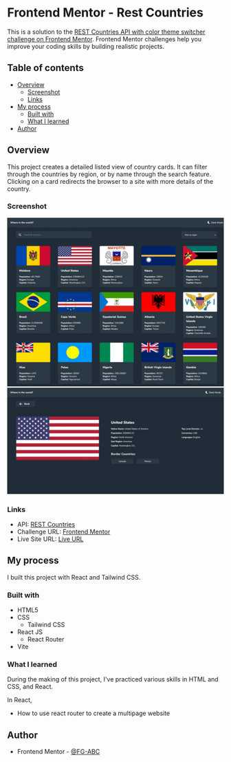 # Frontend Mentor - Rest Countries

This is a solution to the [REST Countries API with color theme switcher challenge on Frontend Mentor](https://www.frontendmentor.io/challenges/rest-countries-api-with-color-theme-switcher-5cacc469fec04111f7b848ca). Frontend Mentor challenges help you improve your coding skills by building realistic projects.

## Table of contents

- [Overview](#overview)
  - [Screenshot](#screenshot)
  - [Links](#links)
- [My process](#my-process)
  - [Built with](#built-with)
  - [What I learned](#what-i-learned)
- [Author](#author)

## Overview

This project creates a detailed listed view of country cards. It can filter through the countries by region, or by name through the search feature. Clicking on a card redirects the browser to a site with more details of the country.

### Screenshot

![Screenshot](./screenshots/1.0.0%20dark.jpeg)
![Screenshot](./screenshots/1.0.0%20dark%20detail.jpeg)

### Links

- API: [REST Countries](https://restcountries.com/)
- Challenge URL: [Frontend Mentor](https://www.frontendmentor.io/challenges/rest-countries-api-with-color-theme-switcher-5cacc469fec04111f7b848ca)
- Live Site URL: [Live URL](https://fg-abc.github.io/FEM-/)

## My process

I built this project with React and Tailwind CSS.

### Built with

- HTML5
- CSS
  - Tailwind CSS
- React JS
  - React Router
- Vite

### What I learned

During the making of this project, I've practiced various skills in HTML and CSS, and React.

In React,

- How to use react router to create a multipage website

## Author

- Frontend Mentor - [@FG-ABC](https://www.frontendmentor.io/profile/FG-ABC)
